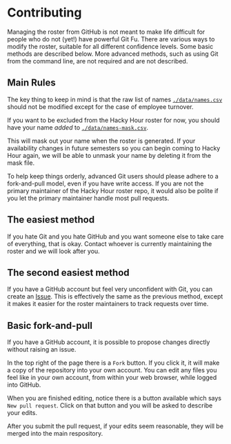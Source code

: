 Contributing
====

Managing the roster from GitHub is not meant to make life difficult
for people who do not (yet!) have powerful Git Fu.
There are various ways to modify the roster,
suitable for all different confidence levels.
Some basic methods are described below.
More advanced methods, such as using Git from the command line,
are not required and are not described.


Main Rules
----

The key thing to keep in mind is that the raw list of names
[`./data/names.csv`](./data/names.csv) should not be modified
except for the case of employee turnover.

If you want to be excluded from the Hacky Hour roster for now,
you should have your name _added_ to
[`./data/names-mask.csv`](./data/names-mask.csv).

This will mask out your name when the roster is generated.
If your availability changes in future semesters
so you can begin coming to Hacky Hour again,
we will be able to unmask your name by deleting it from the mask file.

To help keep things orderly,
advanced Git users should please adhere to a fork-and-pull model,
even if you have write access.
If you are not the primary maintainer of the Hacky Hour roster repo,
it would also be polite if you let the primary maintainer handle most pull
requests.


The easiest method
----

If you hate Git and you hate GitHub and you want someone else
to take care of everything, that is okay.
Contact whoever is currently maintaining the roster and we will look after you.


The second easiest method
----

If you have a GitHub account but feel very unconfident with Git,
you can create an [Issue](https://github.com/resbaz/hackyhour/issues).
This is effectively the same as the previous method,
except it makes it easier for the roster maintainers to track requests over time.


Basic fork-and-pull
----

If you have a GitHub account,
it is possible to propose changes directly without raising an issue.

In the top right of the page there is a `Fork` button.
If you click it, it will make a copy of the repository into your own account.
You can edit any files you feel like in your own account,
from within your web browser, while logged into GitHub.

When you are finished editing, notice there is a button available which says
`New pull request`.
Click on that button and you will be asked to describe your edits.

After you submit the pull request, if your edits seem reasonable,
they will be merged into the main respository.
